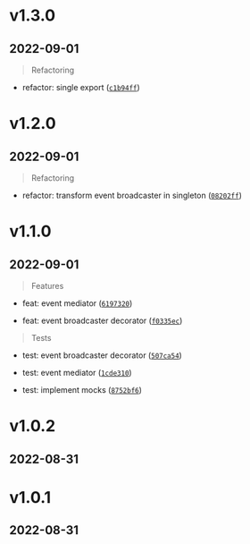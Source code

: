 # v1.3.0

## 2022-09-01

> Refactoring

* refactor: single export ([`c1b94ff`](https://github.com/mateusmacedo/ts-event-manager/commit/c1b94ff7eb5857ef0a33889570b6573b22cd2209))

# v1.2.0

## 2022-09-01

> Refactoring

* refactor: transform event broadcaster in singleton ([`08202ff`](https://github.com/mateusmacedo/ts-event-manager/commit/08202ffcf198206c8c3d80bb2b09731795508745))

# v1.1.0

## 2022-09-01

> Features

* feat: event mediator ([`6197320`](https://github.com/mateusmacedo/ts-event-manager/commit/61973208fd14953beb8fb2f80c285c725291e925))

* feat: event broadcaster decorator ([`f0335ec`](https://github.com/mateusmacedo/ts-event-manager/commit/f0335ece5ea9d0c44cff2bcc5029b60ff8fd04e0))

> Tests

* test: event broadcaster decorator ([`507ca54`](https://github.com/mateusmacedo/ts-event-manager/commit/507ca54e04282fc0dbd9fc02d1a760691877c6bb))

* test: event mediator ([`1cde310`](https://github.com/mateusmacedo/ts-event-manager/commit/1cde31001186dba55dd394823ad48623001d3d58))

* test: implement mocks ([`8752bf6`](https://github.com/mateusmacedo/ts-event-manager/commit/8752bf6ae75282f2a0fde14ecc289dce156ded44))

# v1.0.2

## 2022-08-31

# v1.0.1

## 2022-08-31
